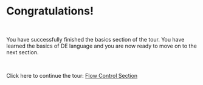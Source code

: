 # Congratulations!

<br />

You have successfully finished the basics section of the tour. You have learned the basics of DE language and you are now ready to move on to the next section.

<br />

Click here to continue the tour: <a href="https://delang.mostafade.com/play/flowControl/welcome">Flow Control Section</a>
